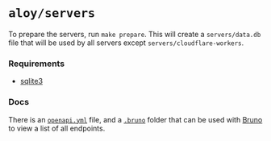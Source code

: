 # `aloy/servers`

To prepare the servers, run `make prepare`. This will create a `servers/data.db` file that will be used by all servers except `servers/cloudflare-workers`.

### Requirements

- [sqlite3](https://www.sqlite.org/)

### Docs

There is an [`openapi.yml`](/servers/openapi.yml) file, and a [`.bruno`](/servers/.bruno) folder that can be used with [Bruno](https://www.usebruno.com/) to view a list of all endpoints.
